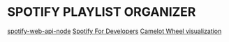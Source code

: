 # SPOTIFY PLAYLIST ORGANIZER

[spotify-web-api-node](https://github.com/thelinmichael/spotify-web-api-node)
[Spotify For Developers](https://developer.spotify.com/)
[Camelot Wheel visualization](https://mixedinkey.com/camelot-wheel/)